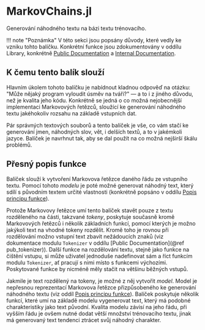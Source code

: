 # MarkovChains.jl

Generování náhodného textu na bázi textu trénovacího.

!!! note "Poznámka"
    V této sekci jsou popsány důvody, které vedly ke vzniku tohto balíčku. Konkrétní funkce jsou zdokumentovány v oddílu Library, konkrétně [Public Documentation](@ref) a [Internal Documentation](@ref).

## K čemu tento balík slouží

Hlavním úkolem tohoto balíčku je nabídnout kladnou odpověď na otázku: "Může nějaký program vyloudit úsměv na tváři?" — a to i z jiného důvodu, než je kvalita jeho kódu. Konkrétně se jedná o co možná nejobecnější implementaci Markovových řetězců, sloužící ke generování náhodného textu jakéhokoliv rozsahu na základě vstupních dat.

Pár správných textových souborů a tento balíček je vše, co vám stačí ke generování jmen, náhodných slov,
vět, i delších textů, a to v jakémkoli jazyce. Balíček je navrhnut tak, aby se dal použít na co možná nejširší škálu problémů.

## Přesný popis funkce

Balíček slouží k vytvoření Markovova řetězce daného řádu ze vstupního textu. Pomocí tohoto *modelu* je poté možné generovat náhodný text, který sdílí s původním textem určité vlastnosti (konkrétně popsáno v oddílu [Popis principu funkce](@ref)).

Protože Markovovy řetězce umí tento balíček stavět pouze z textu rozděleného na části, takzvané *tokeny*, poskytuje současně kromě Markovových řetězců i několik základních funkcí, pomocí kterých je možno jakýkoli text na vhodné tokeny rozdělit. Kromě toho je rovnou při rozdělování možno vstupní text zbavit nežádoucích znaků (viz dokumentace modulu `Tokenizer` v oddílu [Public Documentation](@ref pub_tokenizer)). Další funkce na rozdělování textu, stejně jako funkce na čištění vstupu, si může uživatel jednoduše nadefinovat sám a říct funkcím modulu `Tokenizer`, ať pracují s nimi místo s funkcemi výchozími. Poskytované funkce by nicméně měly stačit na většinu běžných vstupů.

Jakmile je text rozdělený na tokeny, je možné z něj vytvořit *model*. Model je nepřesnou reprezentací Markovova řetězce přizpůsobeného ke generování náhodného textu (viz oddíl [Popis principu funkce](@ref)). Balíček poskytuje několik funkcí, které umí na základě modelu vygenerovat text, který má podobné charakteristiky jako text původní. Kvalita modelu závisí na jeho řádu, při vyšším řádu je ovšem nutné dodat větší množství trénovacího textu, jinak má generovaný text tendenci ztrácet svůj náhodný charakter.
